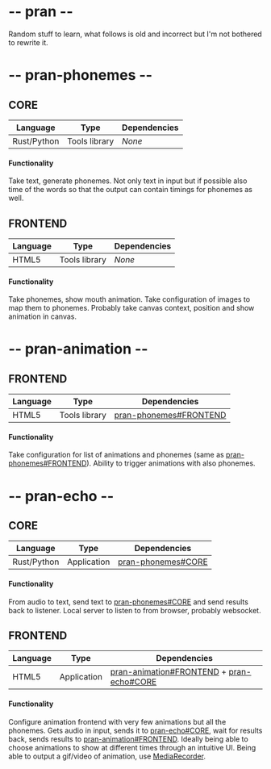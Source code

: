 # -- pran --
Random stuff to learn, what follows is old and incorrect but I'm not bothered to rewrite it.

# -- pran-phonemes --
## <a name="pran-phonemes-core"></a> CORE
| Language | Type | Dependencies |
| ------ | ------ | ------ |
| Rust/Python | Tools library | _None_ |
#### Functionality
Take text, generate phonemes. Not only text in input but if possible also time of the words so that the output can contain timings for phonemes as well.

## <a name="pran-phonemes-frontend"></a> FRONTEND
| Language | Type | Dependencies |
| ------ | ------ | ------ |
| HTML5 | Tools library | _None_ |
#### Functionality
Take phonemes, show mouth animation. Take configuration of images to map them to phonemes.
Probably take canvas context, position and show animation in canvas.

# -- pran-animation --
## <a name="pran-animation-frontend"></a> FRONTEND
| Language | Type | Dependencies |
| ------ | ------ | ------ |
| HTML5 | Tools library | [pran-phonemes#FRONTEND](#pran-phonemes-frontend) |
#### Functionality
Take configuration for list of animations and phonemes (same as [pran-phonemes#FRONTEND](#pran-phonemes-frontend)). Ability to trigger animations with also phonemes.

# -- pran-echo --
## <a name="pran-echo-core"></a> CORE
| Language | Type | Dependencies |
| ------ | ------ | ------ |
| Rust/Python | Application | [pran-phonemes#CORE](#pran-phonemes-core) |
#### Functionality
From audio to text, send text to [pran-phonemes#CORE](#pran-phonemes-core) and send results back to listener.
Local server to listen to from browser, probably websocket.

## <a name="pran-echo-frontend"></a> FRONTEND
| Language | Type | Dependencies |
| ------ | ------ | ------ |
| HTML5 | Application | [pran-animation#FRONTEND](#pran-animation-frontend) + [pran-echo#CORE](#pran-echo-core) |
#### Functionality
Configure animation frontend with very few animations but all the phonemes. Gets audio in input, sends it to [pran-echo#CORE](#pran-echo-core), wait for results back, sends results to [pran-animation#FRONTEND](#pran-animation-frontend). Ideally being able to choose animations to show at different times through an intuitive UI.
Being able to output a gif/video of animation, use [MediaRecorder](https://developer.mozilla.org/en-US/docs/Web/API/MediaRecorder).
